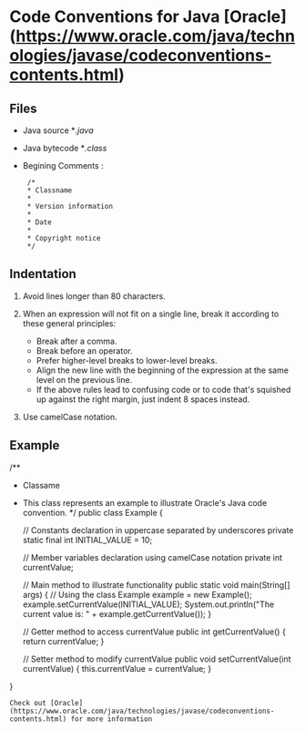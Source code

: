 # Code Conventions for Java [Oracle] (https://www.oracle.com/java/technologies/javase/codeconventions-contents.html)

## Files
 - Java source **.java*
 - Java bytecode **.class*
 - Begining Comments :

        /*
        * Classname
        * 
        * Version information
        *
        * Date
        * 
        * Copyright notice
        */

## Indentation

1. Avoid lines longer than 80 characters.
2. When an expression will not fit on a single line, break it according to these general principles:

    - Break after a comma.
    - Break before an operator.
    - Prefer higher-level breaks to lower-level breaks.
    - Align the new line with the beginning of the expression at the same level on the previous line.
    - If the above rules lead to confusing code or to code that's squished up against the right margin, just indent 8 spaces instead.
3. Use camelCase notation.

## Example 

/**
 * Classame
 * This class represents an example to illustrate Oracle's Java code convention.
 */
public class Example {

    // Constants declaration in uppercase separated by underscores
    private static final int INITIAL_VALUE = 10;

    // Member variables declaration using camelCase notation
    private int currentValue;

    // Main method to illustrate functionality
    public static void main(String[] args) {
        // Using the class
        Example example = new Example();
        example.setCurrentValue(INITIAL_VALUE);
        System.out.println("The current value is: " + example.getCurrentValue());
    }

    // Getter method to access currentValue
    public int getCurrentValue() {
        return currentValue;
    }

    // Setter method to modify currentValue
    public void setCurrentValue(int currentValue) {
        this.currentValue = currentValue;
    }

}

`Check out [Oracle] (https://www.oracle.com/java/technologies/javase/codeconventions-contents.html) for more information`